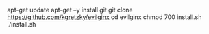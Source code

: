 apt-get update
apt-get –y install git
git clone https://github.com/kgretzky/evilginx
cd evilginx
chmod 700 install.sh
./install.sh

